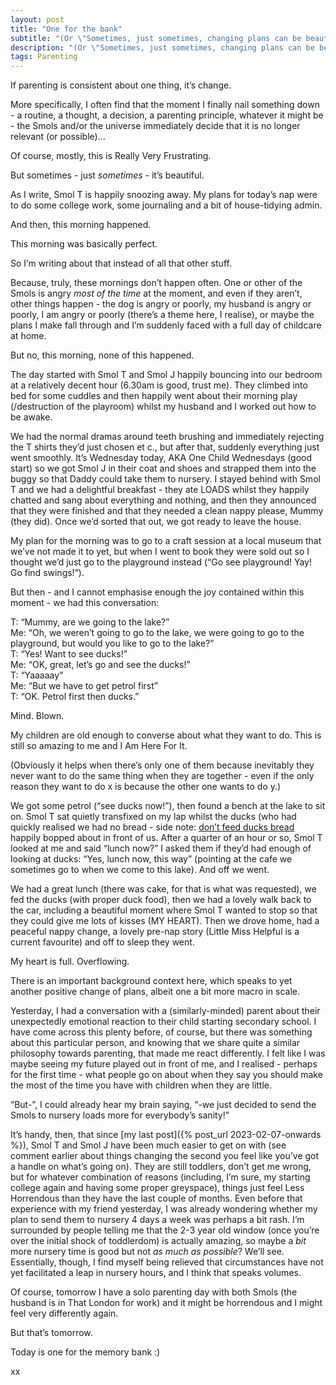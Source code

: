```yaml
---
layout: post
title: "One for the bank"
subtitle: "(Or \"Sometimes, just sometimes, changing plans can be beautiful\")"
description: "(Or \"Sometimes, just sometimes, changing plans can be beautiful\")"
tags: Parenting
---
```


If parenting is consistent about one thing, it’s change.

More specifically, I often find that the moment I finally nail something down - a routine, a thought, a decision, a parenting principle, whatever it might be - the Smols and/or the universe immediately decide that it is no longer relevant (or possible)…

Of course, mostly, this is Really Very Frustrating.

But sometimes - just *sometimes* - it’s beautiful.

As I write, Smol T is happily snoozing away.  My plans for today’s nap were to do some college work, some journaling and a bit of house-tidying admin.

And then, this morning happened.

This morning was basically perfect.

So I’m writing about that instead of all that other stuff.

Because, truly, these mornings don’t happen often.  One or other of the Smols is angry *most of the time* at the moment, and even if they aren’t, other things happen - the dog is angry or poorly, my husband is angry or poorly, I am angry or poorly (there’s a theme here, I realise), or maybe the plans I make fall through and I’m suddenly faced with a full day of childcare at home.

But no, this morning, none of this happened.

The day started with Smol T and Smol J happily bouncing into our bedroom at a relatively decent hour (6.30am is good, trust me).  They climbed into bed for some cuddles and then happily went about their morning play (/destruction of the playroom) whilst my husband and I worked out how to be awake.

We had the normal dramas around teeth brushing and immediately rejecting the T shirts they’d just chosen et c., but after that, suddenly everything just went smoothly.  It’s Wednesday today, AKA One Child Wednesdays (good start) so we got Smol J in their coat and shoes and strapped them into the buggy so that Daddy could take them to nursery.  I stayed behind with Smol T and we had a delightful breakfast - they ate LOADS whilst they happily chatted and sang about everything and nothing, and then they announced that they were finished and that they needed a clean nappy please, Mummy (they did). Once we’d sorted that out, we got ready to leave the house.

My plan for the morning was to go to a craft session at a local museum that we’ve not made it to yet, but when I went to book they were sold out so I thought we’d just go to the playground instead (“Go see playground!  Yay!  Go find swings!”).

But then - and I cannot emphasise enough the joy contained within this moment - we had this conversation:

T: “Mummy, are we going to the lake?”  
Me: “Oh, we weren’t going to go to the lake, we were going to go to the playground, but would you like to go to the lake?”  
T: “Yes!  Want to see ducks!”  
Me: “OK, great, let’s go and see the ducks!”  
T: “Yaaaaay”  
Me: “But we have to get petrol first”  
T: “OK. Petrol first then ducks.”  

Mind.  Blown.

My children are old enough to converse about what they want to do.  This is still so amazing to me and I Am Here For It.

(Obviously it helps when there’s only one of them because inevitably they never want to do the same thing when they are together - even if the only reason they want to do x is because the other one wants to do y.)

We got some petrol (“see ducks now!”), then found a bench at the lake to sit on.  Smol T sat quietly transfixed on my lap whilst the ducks (who had quickly realised we had no bread - side note: [don’t feed ducks bread](https://canalrivertrust.org.uk/enjoy-the-waterways/canal-and-river-wildlife/keeping-our-ducks-healthy/why-is-bread-bad-for-ducks) happily bopped about in front of us.  After a quarter of an hour or so, Smol T looked at me and said “lunch now?”  I asked them if they’d had enough of looking at ducks: “Yes, lunch now, this way” (pointing at the cafe we sometimes go to when we come to this lake).  And off we went.

We had a great lunch (there was cake, for that is what was requested), we fed the ducks (with proper duck food), then we had a lovely walk back to the car, including a beautiful moment where Smol T wanted to stop so that they could give me lots of kisses (MY HEART).  Then we drove home, had a peaceful nappy change, a lovely pre-nap story (Little Miss Helpful is a current favourite) and off to sleep they went.

My heart is full.  Overflowing.

There is an important background context here, which speaks to yet another positive change of plans, albeit one a bit more macro in scale.

Yesterday, I had a conversation with a (similarly-minded) parent about their unexpectedly emotional reaction to their child starting secondary school.  I have come across this plenty before, of course, but there was something about this particular person, and knowing that we share quite a similar philosophy towards parenting, that made me react differently.  I felt like I was maybe seeing my future played out in front of me, and I realised - perhaps for the first time - what people go on about when they say you should make the most of the time you have with children when they are little.

“But-”, I could already hear my brain saying, “-we just decided to send the Smols to nursery loads more for everybody’s sanity!”

It’s handy, then, that since [my last post]({% post_url 2023-02-07-onwards %}), Smol T and Smol J have been much easier to get on with (see comment earlier about things changing the second you feel like you’ve got a handle on what’s going on).  They are still toddlers, don’t get me wrong, but for whatever combination of reasons (including, I’m sure, my starting college again and having some proper greyspace), things just feel Less Horrendous than they have the last couple of months.  Even before that experience with my friend yesterday, I was already wondering whether my plan to send them to nursery 4 days a week was perhaps a bit rash.  I’m surrounded by people telling me that the 2-3 year old window (once you’re over the initial shock of toddlerdom) is actually amazing, so maybe a *bit* more nursery time is good but not *as much as possible*?  We’ll see.  Essentially, though, I find myself being relieved that circumstances have not yet facilitated a leap in nursery hours, and I think that speaks volumes.

Of course, tomorrow I have a solo parenting day with both Smols (the husband is in That London for work) and it might be horrendous and I might feel very differently again.

But that’s tomorrow.

Today is one for the memory bank :)

xx


